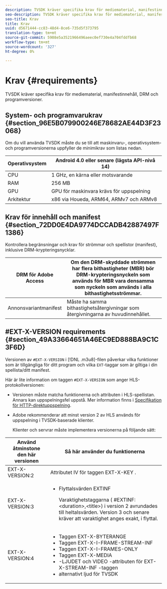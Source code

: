 ```yaml
---
description: TVSDK kräver specifika krav för mediematerial, manifestinnehåll, DRM och programversioner.
seo-description: TVSDK kräver specifika krav för mediematerial, manifestinnehåll, DRM och programversioner.
seo-title: Krav
title: Krav
uuid: d5671444-cc83-48d4-8ce6-735d5f373795
translation-type: tm+mt
source-git-commit: 5908e5a3521966496aeec0ef730e4a704fddfb68
workflow-type: tm+mt
source-wordcount: '327'
ht-degree: 0%

---
```



# Krav {#requirements}

TVSDK kräver specifika krav för mediematerial, manifestinnehåll, DRM och programversioner.

## System- och programvarukrav {#section_96E5B079900246E78682AE44D3F23068}

Om du vill använda TVSDK måste du se till att maskinvaru-, operativsystem- och programversionerna uppfyller de minimikrav som listas nedan.

| Operativsystem | Android 4.0 eller senare (lägsta API-nivå 14) |
|---|---|
| CPU | 1 GHz, en kärna eller motsvarande |
| RAM | 256 MB |
| GPU | GPU för maskinvara krävs för uppspelning |
| Arkitektur | x86 via Houeda, ARM64, ARMv7 och ARMv8 |

## Krav för innehåll och manifest {#section_72DD0E4DA9774DCCADB42887497F1386}

Kontrollera begränsningar och krav för strömmar och spellistor (manifest), inklusive DRM-krypteringsnycklar.

| DRM för Adobe Access | Om den DRM-skyddade strömmen har flera bithastigheter (MBR) bör DRM-krypteringsnyckeln som används för MBR vara densamma som nyckeln som används i alla bithastighetsströmmar. |
|---|---|
| Annonsvariantmanifest | Måste ha samma bithastighetsåtergivningar som återgivningarna av huvudinnehållet. |

## #EXT-X-VERSION requirements {#section_49A33664651A46EC9ED888BA9C1C3F6D}

Versionen av `#EXT-X-VERSION` i [!DNL .m3u8]-filen påverkar vilka funktioner som är tillgängliga för ditt program och vilka `EXT`-taggar som är giltiga i din spellista/ditt manifest.

Här är lite information om taggen `#EXT-X-VERSION` som anger HLS-protokollversionen:

* Versionen måste matcha funktionerna och attributen i HLS-spellistan. Annars kan uppspelningsfel uppstå. Mer information finns i [Specifikation för HTTP-direktuppspelning](https://datatracker.ietf.org/doc/draft-pantos-http-live-streaming/?include_text=1).
* Adobe rekommenderar att minst version 2 av HLS används för uppspelning i TVSDK-baserade klienter.

   Klienter och servrar måste implementera versionerna på följande sätt:

<table frame="all" colsep="1" rowsep="1" id="table_62EB98EDD9DE49EC84CB1C7D59BC40E6"> 
 <thead> 
  <tr rowsep="1"> 
   <th colname="1" class="entry"> Använd åtminstone den här versionen </th> 
   <th colname="2" class="entry"> Så här använder du funktionerna </th> 
  </tr> 
 </thead>
 <tbody> 
  <tr rowsep="1"> 
   <td colname="1"> <span class="codeph"> EXT-X-VERSION:2  </span> </td> 
   <td colname="2"> Attributet IV för taggen <span class="codeph"> EXT-X-KEY </span>. </td> 
  </tr> 
  <tr rowsep="1"> 
   <td colname="1"> <span class="codeph"> EXT-X-VERSION:3  </span> </td> 
   <td colname="2"> 
    <ul id="ul_C9500D3F934848639C204BF248F139FF"> 
     <li id="li_535A7E3FABCB46FE872A7EA5DE2A1784">Flyttalsvärden <span class="codeph"> EXTINF </span> <p>Varaktighetstaggarna ( <span class="codeph"> #EXTINF: </span>&lt;duration&gt;,&lt;title&gt;) i version 2 avrundades till heltalsvärden. Version 3 och senare kräver att varaktighet anges exakt, i flyttal. </p> </li> 
    </ul> </td> 
  </tr> 
  <tr rowsep="0"> 
   <td colname="1"> <span class="codeph"> EXT-X-VERSION:4  </span> </td> 
   <td colname="2"> 
    <ul id="ul_3355A6CBBE2141DDB92660BB4B604D70"> 
     <li id="li_5E73D41AF6DC4CEE88D6C029FFCFC350">Taggen <span class="codeph"> EXT-X-BYTERANGE </span> </li> 
     <li id="li_BF5141F516F749E5890860D487EB5287">Taggen <span class="codeph"> EXT-X-I-FRAME-STREAM-INF </span> </li> 
     <li id="li_E0D399A13812499B94107CDE62998EE9">Taggen <span class="codeph"> EXT-X-I-FRAMES-ONLY </span> </li> 
     <li id="li_A7783AFF99854EFBBAECD2967E4CBF2B">Taggen <span class="codeph"> EXT-X-MEDIA </span> </li> 
     <li id="li_15AE652F33C1454AA90DDC65E7D6C2FD"><span class="codeph">-LJUDET </span> och <span class="codeph"> VIDEO </span>-attributen för <span class="codeph"> EXT-X-STREAM-INF </span>-taggen </li> 
     <li id="li_DB2A7847D5884F6E91FD9E78101FBCA5">alternativt ljud för TVSDK </li> 
    </ul> </td> 
  </tr> 
 </tbody> 
</table>


